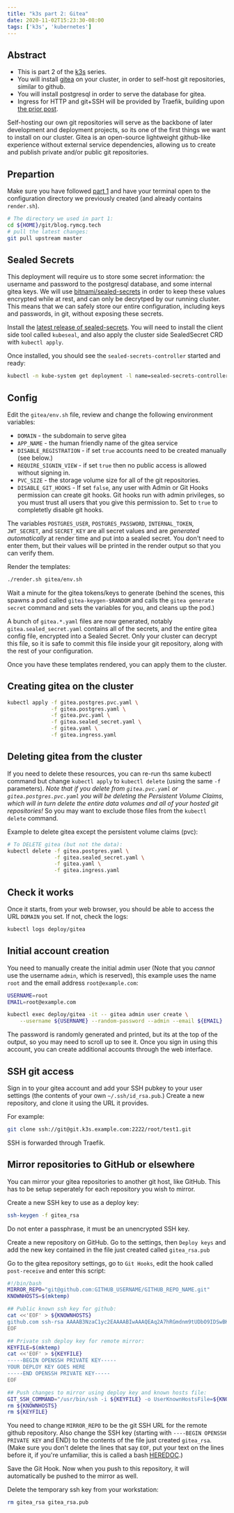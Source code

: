 ```yaml
---
title: "k3s part 2: Gitea"
date: 2020-11-02T15:23:30-08:00
tags: ['k3s', 'kubernetes']
---
```


## Abstract
 
 * This is part 2 of the [k3s](/tags/k3s/) series. 
 * You will install [gitea](https://gitea.io/) on your cluster, in order to
   self-host git repositories, similar to github.
 * You will install postgresql in order to serve the database for gitea.
 * Ingress for HTTP and git+SSH will be provided by Traefik, building upon [the
   prior post](/blog/k3s/).

Self-hosting our own git repositories will serve as the backbone of later
development and deployment projects, so its one of the first things we want to
install on our cluster. Gitea is an open-source lightweight github-like
experience without external service dependencies, allowing us to create and
publish private and/or public git repositories.

## Prepartion

Make sure you have followed [part 1](/blog/k3s) and have your terminal open to
the configuration directory we previously created (and already contains
`render.sh`).

```bash
# The directory we used in part 1:
cd ${HOME}/git/blog.rymcg.tech
# pull the latest changes:
git pull upstream master
```

## Sealed Secrets

This deployment will require us to store some secret information: the username
and password to the postgresql database, and some internal gitea keys. We will
use [bitnami/sealed-secrets](https://github.com/bitnami-labs/sealed-secrets) in
order to keep these values encrypted while at rest, and can only be decrytped by
our running cluster. This means that we can safely store our entire
configuration, including keys and passwords, in git, without exposing these
secrets.

Install the [latest release of
sealed-secrets](https://github.com/bitnami-labs/sealed-secrets/releases). You
will need to install the client side tool called `kubeseal`, and also apply the
cluster side SealedSecret CRD with `kubectl apply`.

Once installed, you should see the `sealed-secrets-controller` started and
ready:

```bash
kubectl -n kube-system get deployment -l name=sealed-secrets-controller
```

## Config

Edit the `gitea/env.sh` file, review and change the following environment variables:

 * `DOMAIN` - the subdomain to serve gitea
 * `APP_NAME` - the human friendly name of the gitea service
 * `DISABLE_REGISTRATION` - if set `true` accounts need to be created manually
   (see below.)
 * `REQUIRE_SIGNIN_VIEW` - if set `true` then no public access is allowed
   without signing in.
 * `PVC_SIZE` - the storage volume size for all of the git repositories.
 * `DISABLE_GIT_HOOKS` - If set `false`, any user with Admin or Git Hooks
   permission can create git hooks. Git hooks run with admin privileges, so you
   must trust all users that you give this permission to. Set to `true` to
   completetly disable git hooks.

The variables `POSTGRES_USER`, `POSTGRES_PASSWORD`, `INTERNAL_TOKEN`,
`JWT_SECRET`, and `SECRET_KEY` are all secret values and are *generated
automatically* at render time and put into a sealed secret. You don't need to
enter them, but their values will be printed in the render output so that you
can verify them.

Render the templates:

```bash
./render.sh gitea/env.sh
```

Wait a minute for the gitea tokens/keys to generate (behind the scenes, this
spawns a pod called `gitea-keygen-$RANDOM` and calls the `gitea generate secret`
command and sets the variables for you, and cleans up the pod.)

A bunch of `gitea.*.yaml` files are now generated, notably
`gitea.sealed_secret.yaml` contains all of the secrets, and the entire gitea
config file, encrypted into a Sealed Secret. Only your cluster can decrypt this
file, so it is safe to commit this file inside your git repository, along with
the rest of your configuration.

Once you have these templates rendered, you can apply them to the cluster.

## Creating gitea on the cluster

```bash
kubectl apply -f gitea.postgres.pvc.yaml \
              -f gitea.postgres.yaml \
              -f gitea.pvc.yaml \
              -f gitea.sealed_secret.yaml \
              -f gitea.yaml \
              -f gitea.ingress.yaml
```

## Deleting gitea from the cluster

If you need to delete these resources, you can re-run ths same kubectl command
but change `kubectl apply` to `kubectl delete` (using the same `-f` parameters).
*Note that if you delete from `gitea.pvc.yaml` or `gitea.postgres.pvc.yaml` you
will be deleting the Persistent Volume Claims, which will in turn delete the
entire data volumes and all of your hosted git repositories!* So you may want to
exclude those files from the `kubectl delete` command.

Example to delete gitea except the persistent volume claims (pvc):

```bash
# To DELETE gitea (but not the data):
kubectl delete -f gitea.postgres.yaml \
               -f gitea.sealed_secret.yaml \
               -f gitea.yaml \
               -f gitea.ingress.yaml
```

## Check it works

Once it starts, from your web browser, you should be able to access the URL
`DOMAIN` you set. If not, check the logs:

```bash
kubectl logs deploy/gitea
```

## Initial account creation

You need to manually create the initial admin user (Note that you *cannot* use
the username `admin`, which is reserved), this example uses the name `root` and
the email address `root@example.com`:

```bash
USERNAME=root
EMAIL=root@example.com
```
```bash
kubectl exec deploy/gitea -it -- gitea admin user create \
    --username ${USERNAME} --random-password --admin --email ${EMAIL}
```

The password is randomly generated and printed, but its at the top of the
output, so you may need to scroll up to see it. Once you sign in using this
account, you can create additional accounts through the web interface.

## SSH git access

Sign in to your gitea account and add your SSH pubkey to your user settings (the
contents of your own `~/.ssh/id_rsa.pub`.) Create a new repository, and clone it
using the URL it provides.

For example:

```bash
git clone ssh://git@git.k3s.example.com:2222/root/test1.git
```

SSH is forwarded through Traefik.

## Mirror repositories to GitHub or elsewhere

You can mirror your gitea repositories to another git host, like GitHub. This
has to be setup seperately for each repository you wish to mirror.

Create a new SSH key to use as a deploy key:

```bash
ssh-keygen -f gitea_rsa
```

Do not enter a passphrase, it must be an unencrypted SSH key.

Create a new repository on GitHub. Go to the settings, then `Deploy keys` and
add the new key contained in the file just created called `gitea_rsa.pub`

Go to the gitea repository settings, go to `Git Hooks`, edit the hook called
`post-receive` and enter this script:

```bash
#!/bin/bash
MIRROR_REPO="git@github.com:GITHUB_USERNAME/GITHUB_REPO_NAME.git"
KNOWNHOSTS=$(mktemp)

## Public known ssh key for github:
cat <<'EOF' > ${KNOWNHOSTS}
github.com ssh-rsa AAAAB3NzaC1yc2EAAAABIwAAAQEAq2A7hRGmdnm9tUDbO9IDSwBK6TbQa+PXYPCPy6rbTrTtw7PHkccKrpp0yVhp5HdEIcKr6pLlVDBfOLX9QUsyCOV0wzfjIJNlGEYsdlLJizHhbn2mUjvSAHQqZETYP81eFzLQNnPHt4EVVUh7VfDESU84KezmD5QlWpXLmvU31/yMf+Se8xhHTvKSCZIFImWwoG6mbUoWf9nzpIoaSjB+weqqUUmpaaasXVal72J+UX2B+2RPW3RcT0eOzQgqlJL3RKrTJvdsjE3JEAvGq3lGHSZXy28G3skua2SmVi/w4yCE6gbODqnTWlg7+wC604ydGXA8VJiS5ap43JXiUFFAaQ==
EOF

## Private ssh deploy key for remote mirror:
KEYFILE=$(mktemp)
cat <<'EOF' > ${KEYFILE}
-----BEGIN OPENSSH PRIVATE KEY-----
YOUR DEPLOY KEY GOES HERE
-----END OPENSSH PRIVATE KEY-----
EOF

## Push changes to mirror using deploy key and known hosts file:
GIT_SSH_COMMAND="/usr/bin/ssh -i ${KEYFILE} -o UserKnownHostsFile=${KNOWNHOSTS}" git push --mirror ${MIRROR_REPO}
rm ${KNOWNHOSTS}
rm ${KEYFILE}
```

You need to change `MIRROR_REPO` to be the git SSH URL for the remote github
repository. Also change the SSH key (starting with `----BEGIN OPENSSH PRIVATE
KEY` and END) to the contents of the file just created `gitea_rsa`. (Make sure
you don't delete the lines that say `EOF`, put your text on the lines before it,
if you're unfamiliar, this is called a bash
[HEREDOC](https://tldp.org/LDP/abs/html/here-docs.html).)

Save the Git Hook. Now when you push to this repository, it will automatically
be pushed to the mirror as well.

Delete the temporary ssh key from your workstation:

```bash
rm gitea_rsa gitea_rsa.pub
```
